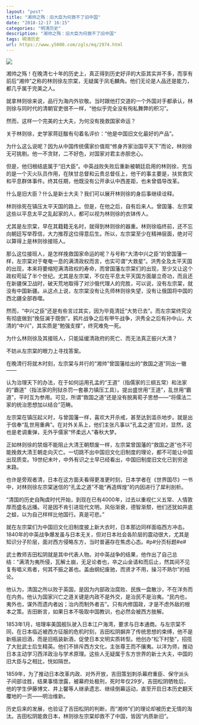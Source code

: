 ```yaml
---
layout: "post"
title: "湘帅之殇：旧大臣为何救不了旧中国"
date: "2018-12-17 16:15"
categories: "明清历史"
description: "湘帅之殇：旧大臣为何救不了旧中国"
tags: 明清历史
url: https://www.y5000.com/zgls/mq/2974.html
---
```






![](https://img.y5000.com/uploads/allimg/160725/4-160H5232934163.jpg)

湘帅之殇！在晚清七十年的历史上，真正得到历史好评的大臣其实并不多，而享有前后“湘帅”之称的林则徐左宗棠，无疑属于凤毛麟角。他们无论是人品还是能力，都几乎属于完美之人。

就拿林则徐来说，品行为海内外钦敬。当时跟他打交道的一个外国对手都承认，林则徐与同时代的清朝官吏很不一样，“他似乎完全没有徇私舞弊的积习”。

然而，这样一个完美的士大夫，为何没有挽救国家命运？

关于林则徐，史学家蒋廷黻有句着名评价：“他是中国旧文化最好的产品”。

为什么这么说呢？因为从中国传统儒家价值观“修身齐家治国平天下”而论，林则徐无可挑剔。他一不贪财，二不好色，对国家对君主赤胆忠心。

但是，他归根结底属于“旧大臣”。中英战败失败后重新被朝廷启用的林则徐，充当的是一个灭火队员作用，在陕甘总督和云贵总督任上，他干的事主要是，扶贫救灾和平息群体事件。终其任期，他既没有公开承认中西差距，也未曾倡导改革。

什么是旧大臣？什么是新士大夫？我们可以展开林则徐的身后事继续诠释。

林则徐死在镇压太平天国的路上。但是，在他之后，自有后来人。曾国藩、左宗棠这些以平息太平之乱起家的人，都可以视为林则徐的衣钵传人。

尤其是左宗棠，早在其籍籍无名时，就得到林则徐的器重。林则徐临终前，还不忘向朝廷写举荐信，大力推荐这位得意后生。所以，左宗棠至少在精神层面，绝对可以算得上是林则徐接班人。

那么这位接班人，是怎样挽救国家命运的呢？与号称“大清中兴之臣”的曾国藩一样，左宗棠对于奄奄一息的满清政权而言，也实可谓“大救星”。洪秀全及太平天国的出现，本来将要缩短满清政权的寿命，而曾国藩左宗棠们的出现，至少又让这个政权苟延了半个世纪。尤其是左宗棠，不仅在平息太平天国方面屡立奇功，而且还在新疆保卫战时，破天荒地取得了对沙俄代理人的完胜，可以说，没有左宗棠，就没有中国新疆。从这点上说，左宗棠没有让先师林则徐失望，没有让俄国将中国的西北疆全部吞噬。

然而，“中兴之臣”还是有些言过其实，因为毕竟清廷“大势已去”。而左宗棠终究没有彻底做到“挽狂澜于既倒”。鸦片战争之后有甲午战争，洪秀全之后有孙中山，大清的“中兴”，其实质是“勉强支撑”，终究难免一死。

为什么林则徐及其接班人，只能延缓清政府的死亡、而无法真正振兴大清？

不妨从左宗棠的眼力上寻找答案。

在晚清行将就木时刻，左宗棠与并行的“湘帅”曾国藩给出的“救国之道”同出一辙——

认为治理天下的办法，在于如何运用孔孟的“王道”（指儒家的三纲五常）和法家的“霸道”（指法家的刑狱杀罚一套暴力镇压工具）。提出盛世用“王道”，乱世用“霸道”，平时互为参用。可见，所谓“救国之道”还是没有脱离荀子思想——“将儒法二家的统治思想加以结合”范畴。

左宗棠在镇压起义时，与曾国藩一样，喜欢大开杀戒，甚至达到滥杀地步。就是出于信奉“乱世用重典”。在对外关系上，他们主张凡事以“孔孟之道”应对，显然，这也是老调重弹，无外乎儒家“怀柔远人”春秋大梦。

正如林则徐的禁烟不能阻止大清王朝颓废一样，左宗棠曾国藩的“救国之道”也不可能挽救大清王朝走向灭亡。一切跳不出中国旧文化旧制度的理论，都不可能让中国出现质变。19世纪末叶，中外有识之士早已经看出，中国旧制度旧文化已到穷途末路。

也许是旁观者清，日本在这方面夫看得更准更时刻，日本学者在《世界国尽》一书中，对林则徐左宗棠迷信的“孔孟之道”不能“再造辉煌”的内因进行了犀利剖析。

“清国的历史自陶虞时代开始，到现在已有4000年，过去以重视仁义五常、人情敦厚而盛名远播。可是因不肯引进现代文明，风俗渐衰，德智渐颓，他们还犹如井底之蛙，以为自己样样比他国行。真是可悲。”

就在左宗棠们为中国旧文化旧制度披上新大衣时，日本那边同样面临西方冲击。1840年的中英战争爆发虽与日本无关，但对日本社会各阶层的震动很大，尤其是知识分子阶层，面对西方侵略东方，当时普遍存在焦虑心态。#p#分页标题#e#

武士教师吉田松阴就是其中代表人物。对中英战争的结果，他作出了自己总结：“满清为夷所侵，瓦解土崩，无足论者也，卒之山金请和而后止，然其间不见复有唱义焉者，何其不振之甚也。盖由纲纪废驰，而贤才不用，操习不熟尔”的结论。

他认为，清国之所以败于英国，是因为内部政治腐败、民族一盘散沙，不在洋务而在内务。他认为国家兴亡之道关键是内政不是外交，是治民不是治夷。“民内也，夷外也，谋外而遗内者凶；治内而制外者吉”。只有内修国政，才是不虑外敌的根本之策。吉田断言，如果日本不吸取中国教训，也必然会被西方肢解。

1853年1月，培理率美国舰队驶入日本江户海湾，要求与日本通商。与左宗棠不同，在日本临近被西方征服的危机时刻，吉田松阴摒弃了传统思想的束缚，他不是新瓶装旧酒，而是旧瓶装新酒，促使日本文明实质转型。他创办“松下村塾”，招揽了大批武士后生精英。他们不排斥西方文化，主张尊王而不攘夷。以洋为师，推动日本主动学习西洋政治与学术原理。这些人无疑属于东方世界的新士大夫，中国的旧大臣与之相比，恍如隔世。

1859年，为了推动日本改革内政、对外开放，吉田策划刺杀幕府重臣、保守派头子间部诠胜，结果事情泄露，被幕府处极刑，死时年仅29岁。吉田松阴牺牲后，他的学生伊藤博文、井上馨等人继承遗志、继续倒幕运动，直至开启日本历史翻天覆地的一页——明治维新。

历史后来的发展，也验证了吉田松阴的判断，而“湘帅”们的理论却被历史无情的淘汰。吉田松阴能救日本，林则徐左宗棠却救不了中国，皆因“内质新旧”。
